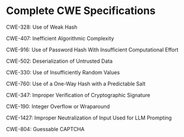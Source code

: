 

# Complete CWE Specifications

CWE-328: Use of Weak Hash

CWE-407: Inefficient Algorithmic Complexity

CWE-916: Use of Password Hash With Insufficient Computational Effort

CWE-502: Deserialization of Untrusted Data

CWE-330: Use of Insufficiently Random Values

CWE-760: Use of a One-Way Hash with a Predictable Salt

CWE-347: Improper Verification of Cryptographic Signature

CWE-190: Integer Overflow or Wraparound

CWE-1427: Improper Neutralization of Input Used for LLM Prompting

CWE-804: Guessable CAPTCHA